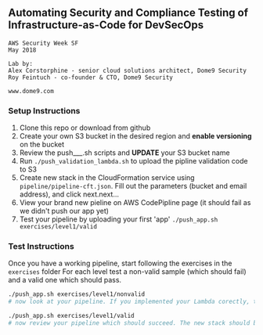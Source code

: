 
## Automating Security and Compliance Testing of Infrastructure-as-Code for DevSecOps

```
AWS Security Week SF
May 2018

Lab by:
Alex Corstorphine - senior cloud solutions architect, Dome9 Security
Roy Feintuch - co-founder & CTO, Dome9 Security

www.dome9.com
```

### Setup Instructions
1. Clone this repo or download from github
1. Create your own S3 bucket in the desired region and **enable versioning** on the bucket 
1. Review the push___.sh scripts and **UPDATE** your S3 bucket name
1. Run `./push_validation_lambda.sh` to upload the pipline validation code to S3
1. Create new stack in the CloudFormation service using `pipeline/pipeline-cft.json`. Fill out the parameters (bucket and email address), and click next.next...
1. View your brand new pieline on AWS CodePipline page (it should fail as we didn't push our app yet)
1. Test your pipeline by uploading your first 'app' `./push_app.sh exercises/level1/valid`

### Test Instructions
Once you have a working pipeline, start following the exercises in the `exercises` folder
For each level test a non-valid sample (which should fail) and a valid one which should pass.
```bash
./push_app.sh exercises/level1/nonvalid
# now look at your pipeline. If you implemented your Lambda corectly, the piepline should fail

./push_app.sh exercises/level1/valid
# now review your pipeline which should succeed. The new stack should be deployed now

```
